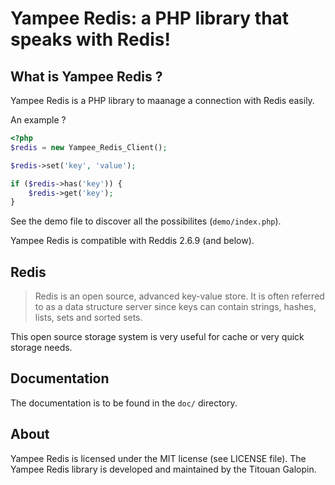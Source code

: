 Yampee Redis: a PHP library that speaks with Redis!
=============================================================

What is Yampee Redis ?
----------------------------

Yampee Redis is a PHP library to maanage a connection with Redis easily.

An example ?

``` php
<?php
$redis = new Yampee_Redis_Client();

$redis->set('key', 'value');

if ($redis->has('key')) {
	$redis->get('key');
}
```

See the demo file to discover all the possibilites (`demo/index.php`).

Yampee Redis is compatible with Reddis 2.6.9 (and below).

Redis
-------------

>Redis is an open source, advanced key-value store. It is often referred to as
>a data structure server since keys can contain strings, hashes, lists, sets and
>sorted sets.

This open source storage system is very useful for cache or very quick storage
needs.

Documentation
-------------

The documentation is to be found in the `doc/` directory.

About
-------

Yampee Redis is licensed under the MIT license (see LICENSE file).
The Yampee Redis library is developed and maintained by the Titouan Galopin.

